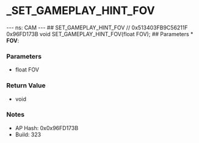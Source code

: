 # _SET_GAMEPLAY_HINT_FOV

--- ns: CAM --- ## SET_GAMEPLAY_HINT_FOV  // 0x513403FB9C56211F 0x96FD173B void SET_GAMEPLAY_HINT_FOV(float FOV);   ## Parameters * **FOV**:

### Parameters
* float FOV

### Return Value
* void

### Notes
* AP Hash: 0x0x96FD173B
* Build: 323

